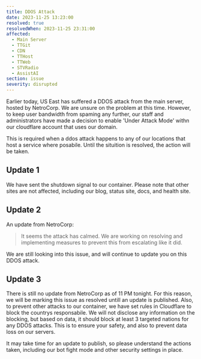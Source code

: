 ```yaml
---
title: DDOS Attack
date: 2023-11-25 13:23:00
resolved: true
resolvedWhen: 2023-11-25 23:31:00
affected:
  - Main Server
  - TTGit
  - CDN
  - TTHost
  - TTWeb
  - STVRadio
  - AssistAI
section: issue
severity: disrupted
---
```


Earlier today, US East has suffered a DDOS attack from the main server, hosted by NetroCorp. We are unsure on the problem at this time. However, to keep user bandwidth from spaming any further, our staff and administrators have made a decision to enable 'Under Attack Mode' withn our cloudflare account that uses our domain.

This is required when a ddos attack happens to any of our locations that host a service where posabile. Until the situition is resolved, the action will be taken.

## Update 1

We have sent the shutdown signal to our container. Please note that other sites are not affected, including our blog, status site, docs, and health site.

## Update 2

An update from NetroCorp:

> It seems the attack has calmed. We are working on resolving and implementing measures to prevent this from escalating like it did.

We are still looking into this issue, and will continue to update you on this DDOS attack.

## Update 3

There is still no update from NetroCorp as of 11 PM tonight. For this reason, we will be marking this issue as resolved untill an update is published. Also, to prevent other attacks to our container, we have set rules in Cloudflare to block the countrys responsabile. We will not disclose any information on the blocking, but based on data, it should block at least 3 targeted nations for any DDOS attacks. This is to ensure your safety, and also to prevent data loss on our servers.

It may take time for an update to publish, so please understand the actions taken, including our bot fight mode and other security settings in place.